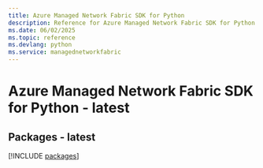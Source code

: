 ```yaml
---
title: Azure Managed Network Fabric SDK for Python
description: Reference for Azure Managed Network Fabric SDK for Python
ms.date: 06/02/2025
ms.topic: reference
ms.devlang: python
ms.service: managednetworkfabric
---
```

# Azure Managed Network Fabric SDK for Python - latest
## Packages - latest
[!INCLUDE [packages](managed-network-fabric-index.md)]